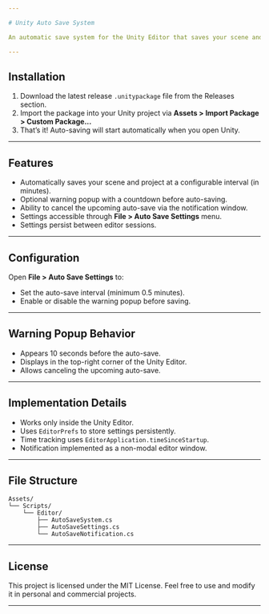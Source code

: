 ```yaml
---

# Unity Auto Save System

An automatic save system for the Unity Editor that saves your scene and project at configurable intervals, with an optional warning popup before saving.

---
```


## Installation

1. Download the latest release `.unitypackage` file from the Releases section.
2. Import the package into your Unity project via **Assets > Import Package > Custom Package...**
3. That’s it! Auto-saving will start automatically when you open Unity.

---

## Features

* Automatically saves your scene and project at a configurable interval (in minutes).
* Optional warning popup with a countdown before auto-saving.
* Ability to cancel the upcoming auto-save via the notification window.
* Settings accessible through **File > Auto Save Settings** menu.
* Settings persist between editor sessions.

---

## Configuration

Open **File > Auto Save Settings** to:

* Set the auto-save interval (minimum 0.5 minutes).
* Enable or disable the warning popup before saving.

---

## Warning Popup Behavior

* Appears 10 seconds before the auto-save.
* Displays in the top-right corner of the Unity Editor.
* Allows canceling the upcoming auto-save.

---

## Implementation Details

* Works only inside the Unity Editor.
* Uses `EditorPrefs` to store settings persistently.
* Time tracking uses `EditorApplication.timeSinceStartup`.
* Notification implemented as a non-modal editor window.

---

## File Structure

```
Assets/
└── Scripts/
    └── Editor/
        ├── AutoSaveSystem.cs
        ├── AutoSaveSettings.cs
        └── AutoSaveNotification.cs
```

---

## License

This project is licensed under the MIT License.
Feel free to use and modify it in personal and commercial projects.

---
